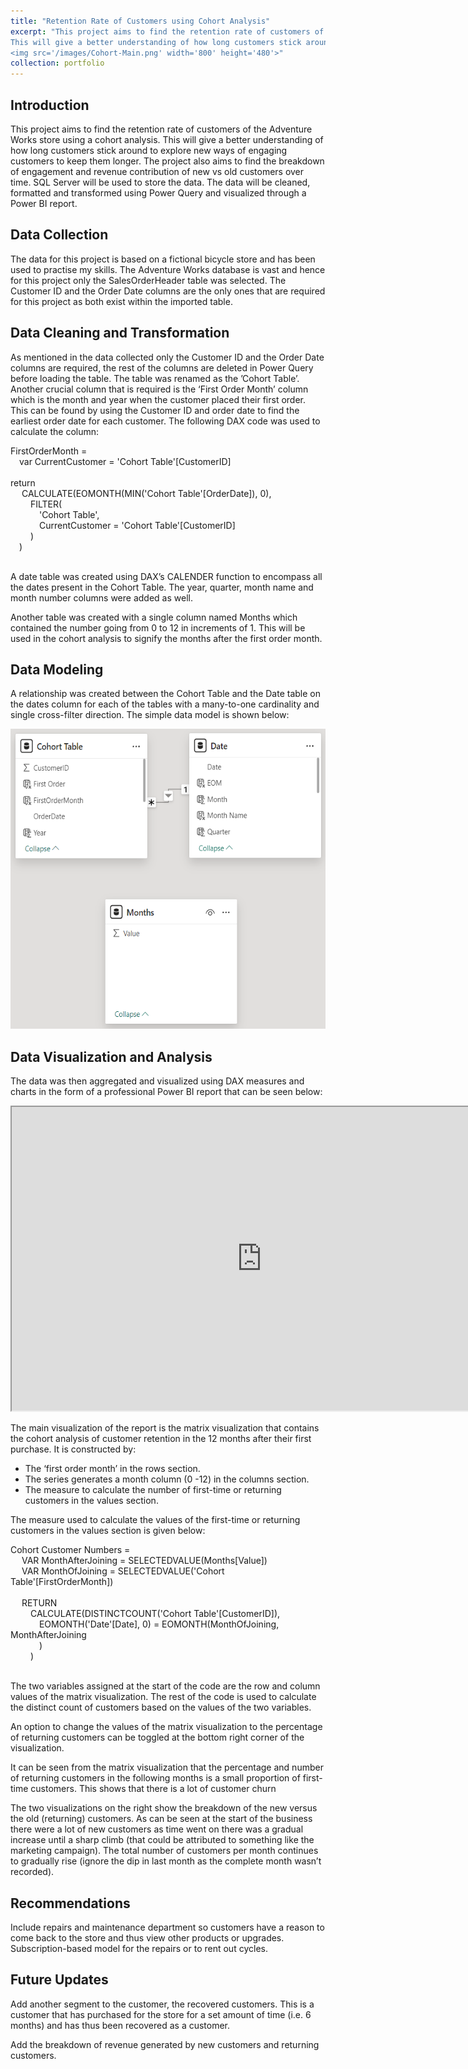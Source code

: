```yaml
---
title: "Retention Rate of Customers using Cohort Analysis"
excerpt: "This project aims to find the retention rate of customers of the Adventure Works store using a cohort analysis. 
This will give a better understanding of how long customers stick around to explore new ways of engaging customers to keep them longer. <br/>
<img src='/images/Cohort-Main.png' width='800' height='480'>"
collection: portfolio
---
```


Introduction
------
This project aims to find the retention rate of customers of the Adventure Works store using a cohort analysis. This will give a better understanding of how long customers stick around to explore new ways of engaging customers to keep them longer. The project also aims to find the breakdown of engagement and revenue contribution of new vs old customers over time. SQL Server will be used to store the data. The data will be cleaned, formatted and transformed using Power Query and visualized through a Power BI report.

Data Collection
------
The data for this project is based on a fictional bicycle store and has been used to practise my skills. The Adventure Works database is vast and hence for this project only the SalesOrderHeader table was selected. The Customer ID and the Order Date columns are the only ones that are required for this project as both exist within the imported table. 

Data Cleaning and Transformation
------
As mentioned in the data collected only the Customer ID and the Order Date columns are required, the rest of the columns are deleted in Power Query before loading the table. The table was renamed as the ’Cohort Table’. Another crucial column that is required is the ‘First Order Month’ column which is the month and year when the customer placed their first order. This can be found by using the Customer ID and order date to find the earliest order date for each customer. The following DAX code was used to calculate the column:

FirstOrderMonth =<br/>
&emsp;var CurrentCustomer = 'Cohort Table'[CustomerID]<br/>
<br/>
return<br/>
&emsp;  CALCULATE(EOMONTH(MIN('Cohort Table'[OrderDate]), 0),<br/>
&emsp;&emsp;    FILTER(<br/>
&emsp;&emsp;&emsp;        'Cohort Table',<br/>
&emsp;&emsp;&emsp;        CurrentCustomer = 'Cohort Table'[CustomerID]<br/>
&emsp;&emsp;    )<br/>
&emsp;)<br/>
<br/>

A date table was created using DAX’s CALENDER function to encompass all the dates present in the Cohort Table. The year, quarter, month name and month number columns were added as well.

Another table was created with a single column named Months which contained the number going from 0 to 12 in increments of 1. This will be used in the cohort analysis to signify the months after the first order month.

Data Modeling
------
A relationship was created between the Cohort Table and the Date table on the dates column for each of the tables with a many-to-one cardinality and single cross-filter direction. The simple data model is shown below:

<img src='/images/Cohort-Model.png' width='800' height='480'>


Data Visualization and Analysis
------
The data was then aggregated and visualized using DAX measures and charts in the form of a professional Power BI report that can be seen below:

<iframe title="Adventure_Works_Cohort_Analysis" width="800" height="486" src="https://app.powerbi.com/view?r=eyJrIjoiNTAyM2M4ZmUtODQ2OC00NzY2LWI5MjQtMTg5ODgwZmQ0NzE0IiwidCI6ImE4ZTcxNmQwLWE5ZDItNGIyYi1iMWUyLTM3MTE1MDVmZWIyZSJ9" frameborder="1" allowFullScreen="true"></iframe>

The main visualization of the report is the matrix visualization that contains the cohort analysis of customer retention in the 12 months after their first purchase. It is constructed by:
- The ‘first order month’ in the rows section. 
- The series generates a month column (0 -12) in the columns section.
- The measure to calculate the number of first-time or returning customers in the values section.

The measure used to calculate the values of the first-time or returning customers in the values section is given below:

Cohort Customer Numbers =<br/>
&emsp;    VAR MonthAfterJoining = SELECTEDVALUE(Months[Value])<br/>
&emsp;    VAR MonthOfJoining = SELECTEDVALUE('Cohort Table'[FirstOrderMonth])<br/>
<br/>
&emsp;    RETURN<br/>
&emsp;&emsp;    CALCULATE(DISTINCTCOUNT('Cohort Table'[CustomerID]),<br/>
&emsp;&emsp;&emsp;        EOMONTH('Date'[Date], 0) = EOMONTH(MonthOfJoining, MonthAfterJoining<br/>
&emsp;&emsp;&emsp;    )<br/>
&emsp;&emsp;    )<br/>
<br/>  

The two variables assigned at the start of the code are the row and column values of the matrix visualization. The rest of the code is used to calculate the distinct count of customers based on the values of the two variables.

An option to change the values of the matrix visualization to the percentage of returning customers can be toggled at the bottom right corner of the visualization.

It can be seen from the matrix visualization that the percentage and number of returning customers in the following months is a small proportion of first-time customers. This shows that there is a lot of customer churn 

The two visualizations on the right show the breakdown of the new versus the old (returning) customers. As can be seen at the start of the business there were a lot of new customers as time went on there was a gradual increase until a sharp climb (that could be attributed to something like the marketing campaign). The total number of customers per month continues to gradually rise (ignore the dip in last month as the complete month wasn’t recorded).

Recommendations
------
Include repairs and maintenance department so customers have a reason to come back to the store and thus view other products or upgrades.
Subscription-based model for the repairs or to rent out cycles.

Future Updates
------
Add another segment to the customer, the recovered customers. This is a customer that has purchased for the store for a set amount of time (i.e. 6 months) and has thus been recovered as a customer.

Add the breakdown of revenue generated by new customers and returning customers.
